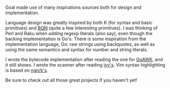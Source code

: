Goal made use of many inspirations sources both for design and implementation.

Language design was greatly inspired by both K (for syntax and basic
primitives) and [BQN](https://mlochbaum.github.io/BQN/index.html) (quite a few
interesting primitives). I was thinking of Perl and Raku when adding regexp
literals (also say), even though the backing implementation is Go's.  There is
some inspiration from the implementation language, Go: raw strings using
backquotes, as well as using the same semantics and syntax for number and
string literals.

I wrote the bytecode implementation after reading the one for
[GoAWK](https://benhoyt.com/writings/goawk/), and it still shows. I wrote the
scanner after reading [ivy's](https://pkg.go.dev/robpike.io/ivy). Vim syntax
highlighting is based on [ngn/k's](https://codeberg.org/ngn/k).

Be sure to check out all those great projects if you haven't yet!
